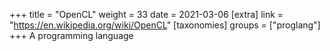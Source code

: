 +++
title = "OpenCL"
weight = 33
date = 2021-03-06
[extra]
link = "https://en.wikipedia.org/wiki/OpenCL"
[taxonomies]
groups = ["proglang"]
+++
A programming language

